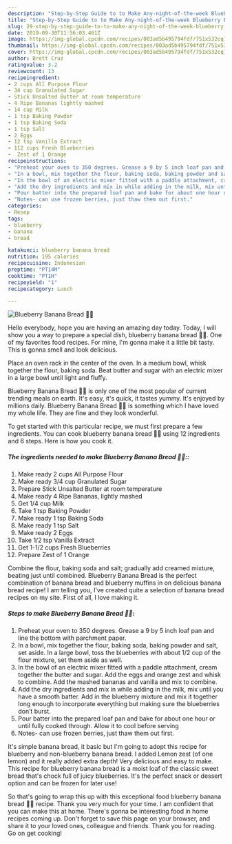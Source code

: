 ```yaml
---
description: "Step-by-Step Guide to to Make Any-night-of-the-week Blueberry Banana Bread 🍌🍞"
title: "Step-by-Step Guide to to Make Any-night-of-the-week Blueberry Banana Bread 🍌🍞"
slug: 29-step-by-step-guide-to-to-make-any-night-of-the-week-blueberry-banana-bread
date: 2019-09-30T11:56:03.461Z
image: https://img-global.cpcdn.com/recipes/003ad5b495794fdf/751x532cq70/blueberry-banana-bread-🍌🍞-recipe-main-photo.jpg
thumbnail: https://img-global.cpcdn.com/recipes/003ad5b495794fdf/751x532cq70/blueberry-banana-bread-🍌🍞-recipe-main-photo.jpg
cover: https://img-global.cpcdn.com/recipes/003ad5b495794fdf/751x532cq70/blueberry-banana-bread-🍌🍞-recipe-main-photo.jpg
author: Brett Cruz
ratingvalue: 3.2
reviewcount: 13
recipeingredient:
- 2 cups All Purpose Flour
- 34 cup Granulated Sugar
- Stick Unsalted Butter at room temperature
- 4 Ripe Bananas lightly mashed
- 14 cup Milk
- 1 tsp Baking Powder
- 1 tsp Baking Soda
- 1 tsp Salt
- 2 Eggs
- 12 tsp Vanilla Extract
- 112 cups Fresh Blueberries
-  Zest of 1 Orange
recipeinstructions:
- "Preheat your oven to 350 degrees. Grease a 9 by 5 inch loaf pan and line the bottom with parchment paper."
- "In a bowl, mix together the flour, baking soda, baking powder and salt, set aside. In a large bowl, toss the blueberries with about 1/2 cup of the flour mixture, set them aside as well."
- "In the bowl of an electric mixer fitted with a paddle attachment, cream together the butter and sugar. Add the eggs and orange zest and whisk to combine. Add the mashed bananas and vanilla and mix to combine."
- "Add the dry ingredients and mix in while adding in the milk, mix until you have a smooth batter. Add in the blueberry mixture and mix it together long enough to incorporate everything but making sure the blueberries don’t burst."
- "Pour batter into the prepared loaf pan and bake for about one hour or until fully cooked through. Allow it to cool before serving"
- "Notes- can use frozen berries, just thaw them out first."
categories:
- Resep
tags:
- blueberry
- banana
- bread

katakunci: blueberry banana bread
nutrition: 195 calories
recipecuisine: Indonesian
preptime: "PT14M"
cooktime: "PT1H"
recipeyield: "1"
recipecategory: Lunch

---
```



![Blueberry Banana Bread 🍌🍞](https://img-global.cpcdn.com/recipes/003ad5b495794fdf/751x532cq70/blueberry-banana-bread-🍌🍞-recipe-main-photo.jpg)

Hello everybody, hope you are having an amazing day today. Today, I will show you a way to prepare a special dish, blueberry banana bread 🍌🍞. One of my favorites food recipes. For mine, I'm gonna make it a little bit tasty. This is gonna smell and look delicious.

Place an oven rack in the center of the oven. In a medium bowl, whisk together the flour, baking soda. Beat butter and sugar with an electric mixer in a large bowl until light and fluffy.

Blueberry Banana Bread 🍌🍞 is only one of the most popular of current trending meals on earth. It's easy, it's quick, it tastes yummy. It's enjoyed by millions daily. Blueberry Banana Bread 🍌🍞 is something which I have loved my whole life. They are fine and they look wonderful.


To get started with this particular recipe, we must first prepare a few ingredients. You can cook blueberry banana bread 🍌🍞 using 12 ingredients and 6 steps. Here is how you cook it.

##### The ingredients needed to make Blueberry Banana Bread 🍌🍞::

1. Make ready 2 cups All Purpose Flour
1. Make ready 3/4 cup Granulated Sugar
1. Prepare Stick Unsalted Butter at room temperature
1. Make ready 4 Ripe Bananas, lightly mashed
1. Get 1/4 cup Milk
1. Take 1 tsp Baking Powder
1. Make ready 1 tsp Baking Soda
1. Make ready 1 tsp Salt
1. Make ready 2 Eggs
1. Take 1/2 tsp Vanilla Extract
1. Get 1-1/2 cups Fresh Blueberries
1. Prepare  Zest of 1 Orange


Combine the flour, baking soda and salt; gradually add creamed mixture, beating just until combined. Blueberry Banana Bread is the perfect combination of banana bread and blueberry muffins in on delicious banana bread recipe! I am telling you, I&#39;ve created quite a selection of banana bread recipes on my site. First of all, I love making it. 

##### Steps to make Blueberry Banana Bread 🍌🍞:

1. Preheat your oven to 350 degrees. Grease a 9 by 5 inch loaf pan and line the bottom with parchment paper.
1. In a bowl, mix together the flour, baking soda, baking powder and salt, set aside. In a large bowl, toss the blueberries with about 1/2 cup of the flour mixture, set them aside as well.
1. In the bowl of an electric mixer fitted with a paddle attachment, cream together the butter and sugar. Add the eggs and orange zest and whisk to combine. Add the mashed bananas and vanilla and mix to combine.
1. Add the dry ingredients and mix in while adding in the milk, mix until you have a smooth batter. Add in the blueberry mixture and mix it together long enough to incorporate everything but making sure the blueberries don’t burst.
1. Pour batter into the prepared loaf pan and bake for about one hour or until fully cooked through. Allow it to cool before serving
1. Notes- can use frozen berries, just thaw them out first.


It&#39;s simple banana bread, it basic but I&#39;m going to adopt this recipe for blueberry and non-blueberry banana bread. I added Lemon zest (of one lemon) and it really added extra depth! Very delicious and easy to make. This recipe for blueberry banana bread is a moist loaf of the classic sweet bread that&#39;s chock full of juicy blueberries. It&#39;s the perfect snack or dessert option and can be frozen for later use! 

So that's going to wrap this up with this exceptional food blueberry banana bread 🍌🍞 recipe. Thank you very much for your time. I am confident that you can make this at home. There's gonna be interesting food in home recipes coming up. Don't forget to save this page on your browser, and share it to your loved ones, colleague and friends. Thank you for reading. Go on get cooking!
